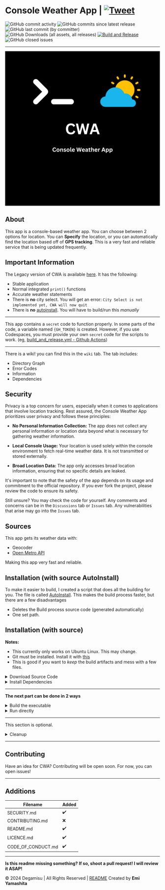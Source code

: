 # Console Weather App |  [![Tweet](https://img.shields.io/twitter/url/http/shields.io.svg?style=social)](https://twitter.com/intent/tweet?text=Get%20over%20170%20free%20design%20blocks%20based%20on%20Bootstrap%204&url=https://www.froala.com/design-blocks&via=froala&hashtags=bootstrap,design,templates,blocks,developers)
![GitHub commit activity](https://img.shields.io/github/commit-activity/t/Degamisu/Console-Weather-App) ![GitHub commits since latest release](https://img.shields.io/github/commits-since/Degamisu/Console-Weather-App/latest)
 ![GitHub last commit (by committer)](https://img.shields.io/github/last-commit/Degamisu/Console-Weather-App) ![GitHub Downloads (all assets, all releases)](https://img.shields.io/github/downloads/Degamisu/Console-Weather-App/total) [![Build and Release](https://github.com/Degamisu/Console-Weather-App/actions/workflows/build_and_release.yml/badge.svg?branch=master)](https://github.com/Degamisu/Console-Weather-App/actions/workflows/build_and_release.yml) ![GitHub closed issues](https://img.shields.io/github/issues-closed/Degamisu/console-weather-app)

---

![Alt text](CWA.png)

## About

This app is a console-based weather app. You can choose between 2 options for location. You can **Specify** the location, or you can automatically find the location based off of **GPS tracking**. This is a very fast and reliable service that is being updated frequently.

## Important Information

The Legacy version of CWA is available [here](https://github.com/Degamisu/Console-Weather-App/tree/b6d01375763cd0d073334d68de05902801dd546b). It has the following:

- Stable application
- Normal integrated `print()` functions
- Accurate weather statements
- There is **no** city select. You will get an error: `City Select is not implemented yet, CWA will now quit`
- There is **no** [autoinstall](autoinstall.bash). You will have to build/run this _manually_

---

This app contains a `secret` code to function properly. In some parts of the code, a variable named `{GH_TOKEN}` is created. However, if you use Codespaces, you must provide your own `secret` code for the scripts to work. (eg, [build_and_release.yml - Github Actions](build_and_release.yml))

---

There is a wiki! you can find this in the `wiki` tab. The tab includes:

- Directory Graph
- Error Codes
- Information
- Dependencies

## Security

Privacy is a top concern for users, especially when it comes to applications that involve location tracking. Rest assured, the Console Weather App prioritizes user privacy and follows these principles:

- **No Personal Information Collection:** The app does not collect any personal information or location data beyond what is necessary for gathering weather information.

- **Local Console Usage:** Your location is used solely within the console environment to fetch real-time weather data. It is not transmitted or stored externally.

- **Broad Location Data:** The app only accesses broad location information, ensuring that no specific details are leaked.

It's important to note that the safety of the app depends on its usage and commitment to the official repository. If you ever fork the project, please review the code to ensure its safety.

Still unsure? You may check the code for yourself. Any comments and concerns can be in the `Discussions` tab or `Issues` tab. Any vulnerabilities that arise may go into the `Issues` tab. 


## Sources

This app gets its weather data with:

- Geocoder
- [Open Metro API](https://api.open-meteo.com/v1/forecastP|)

Making this app very fast and reliable.

## Installation (with source AutoInstall)

To make it easier to build, I created a script that does all the building for you. The file is called [AutoInstall](autoinstall.bash). This makes the build process faster, but there are a few disadvantages

- Deletes the Build process source code (generated automatically)
- One set path.

## Installation (with source)

**Notes:**
- This currently only works on Ubuntu Linux. This may change.
- Git must be installed. Install it with [this](InstallGit.bash)
- This is good if you want to _keep_ the build artifacts and mess with a few files.

<details>
<summary>Download Source Code</summary>

To install the source code, run this command in any terminal:

```bash
mkdir Console-Weather-App-Source && cd Console-Weather-App-Source && gh repo clone Degamisu/Console-Weather-App && cd Console-Weather-App
```
This should download the source
</details>
<details>
<summary>Install Dependencies</summary>
This is the install command to install necissary dependencies.

```bash
pip install -r requirements.txt
```

**THIS IS CRUCIAL** to the installation of CWA.
</details>

---
**The next part can be done in 2 ways**

<details>
<summary>Build the executable</summary>

__This requires `pyinstaller` to build, which is installed under the `Install Dependencies` dropdown__

---

To build, run this into your bash console
```bash
pyinstaller --onefile main.py
```

</details>
<details>
<summary>Run directly</summary>
This is the easiest way through, skipping the building part. However, it would be harder to transport.


---

**Python**
```bash
cd dist && python main.py
```

**Python3**
```bash
cd dist && python3 ./main.py
```

</details>

---

This section is optional.

<details>
<summary>Cleanup</summary>

To clean up build artifacts (under /build), run this script:

```bash
rm -r build
```
</details>

---

## Contributing

Have an idea for CWA? Contributing will be open soon. For now, you can open issues!

---

## Additions

| Filename | Added             |
| ------- | ------------------ |
| SECURITY.md | ✔️ |
| CONTRIBUTING.md  | :x:                |
| README.md | ✔️|
| LICENCE.md | ✔️ |
| CODE_OF_CONDUCT.md | ✔️ |

---

**Is this readme missing something? If so, shoot a pull request! I will review it ASAP!**

© 2024 Degamisu | All Rights Reserved | [README](README.md) Created by **Emi Yamashita**

